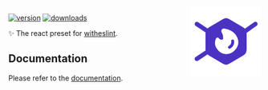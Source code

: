 <!-- Badges -->
[src-version]: https://img.shields.io/npm/v/@witheslint/preset-react?style=flat&color=444&label=version
[src-download]: https://img.shields.io/npm/dm/@witheslint/preset-react?style=flat&color=444&label=download
[href-npm]: https://npmjs.com/package/@witheslint/preset-react

<img src="https://github.com/witheslint/static/raw/main/icons/witheslint.svg" alt="witheslint" align="right" width="140" height="140">

[![version][src-version]][href-npm]
[![downloads][src-download]][href-npm]

✨ The react preset for [witheslint](https://github.com/witheslint/witheslint).

## Documentation

Please refer to the [documentation](https://witheslint.github.io/integrations/react).
